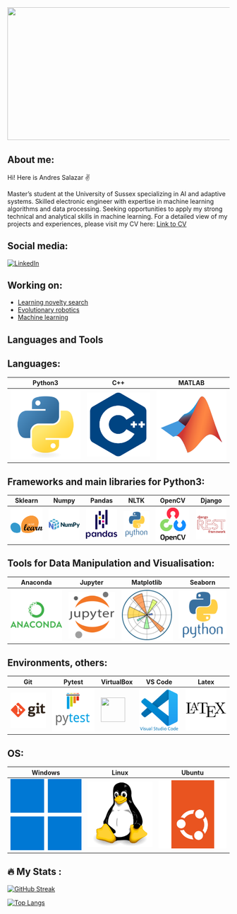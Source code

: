 <div align="center">
  <img src="https://media2.giphy.com/media/v1.Y2lkPTc5MGI3NjExN2d0dmgyemI2cGFsb3dnbHBpMWk4Mmx6bHpmOThpdHFkMG42ZnJvYSZlcD12MV9pbnRlcm5hbF9naWZfYnlfaWQmY3Q9Zw/QDjpIL6oNCVZ4qzGs7/giphy.webp" width="600" height="300"/>
</div>

## About me:

Hi! Here is Andres Salazar ✌️

Master’s student at the University of Sussex specializing in AI and adaptive systems. Skilled electronic engineer with expertise in machine learning algorithms and data processing. Seeking opportunities to apply my strong technical and analytical skills in machine learning. For a detailed view of my projects and experiences, please visit my CV here: [Link to CV](https://github.com/AndresSalazarAlturo/Andres_Salazar_CV/blob/main/CV_Andres_Salazar.pdf)

## Social media:

[![LinkedIn](https://img.shields.io/badge/LinkedIn-0077B5?style=for-the-badge&logo=linkedin&logoColor=white)](https://www.linkedin.com/in/andres-salazar-alturo/)

## Working on:

- [Learning novelty search](https://github.com/AndresSalazarAlturo/Neuroevolution-for-autonomous-robot-navigation-with-novelty-search-in-webots)
- [Evolutionary robotics](https://github.com/AndresSalazarAlturo/Evolutionary-optimization-of-neural-networks-for-autonomous-robot-navigation-in-webots-simulation)
- [Machine learning](https://github.com/AndresSalazarAlturo/Crops-export-value-products-prediction-using-a-MLP)

## Languages and Tools

## Languages:

| Python3 | C++ | MATLAB |
|---------|-----|--------|
| ![Python3](https://github.com/devicons/devicon/blob/master/icons/python/python-original.svg) | ![C++](https://github.com/devicons/devicon/blob/master/icons/cplusplus/cplusplus-plain.svg) | ![MATLAB](https://github.com/devicons/devicon/blob/master/icons/matlab/matlab-original.svg) |

## Frameworks and main libraries for Python3:

| Sklearn | Numpy | Pandas | NLTK | OpenCV | Django |
|---------|-------|--------|------|--------|--------|
| ![Sklearn](https://github.com/devicons/devicon/blob/master/icons/scikitlearn/scikitlearn-original.svg) | ![Numpy](https://github.com/devicons/devicon/blob/master/icons/numpy/numpy-original-wordmark.svg) | ![Pandas](https://github.com/devicons/devicon/blob/master/icons/pandas/pandas-original-wordmark.svg) | ![NLTK](https://github.com/devicons/devicon/blob/master/icons/python/python-original-wordmark.svg) | ![OpenCV](https://github.com/devicons/devicon/blob/master/icons/opencv/opencv-original-wordmark.svg) | ![Django](https://github.com/devicons/devicon/blob/master/icons/djangorest/djangorest-line-wordmark.svg)

## Tools for Data Manipulation and Visualisation:

| Anaconda | Jupyter | Matplotlib | Seaborn |
|----------|---------|------------|---------|
| ![Sklearn](https://github.com/devicons/devicon/blob/master/icons/anaconda/anaconda-original-wordmark.svg) | ![Jupyter](https://github.com/devicons/devicon/blob/master/icons/jupyter/jupyter-original-wordmark.svg) | ![Matplotlib](https://github.com/devicons/devicon/blob/master/icons/matplotlib/matplotlib-original.svg) | ![Seaborn](https://github.com/devicons/devicon/blob/master/icons/python/python-original-wordmark.svg) |

## Environments, others:

| Git | Pytest | VirtualBox | VS Code | Latex |
|-----|--------|------------|---------|-------|
| ![Git](https://github.com/devicons/devicon/blob/master/icons/git/git-original-wordmark.svg) | ![Pytest](https://github.com/devicons/devicon/blob/master/icons/pytest/pytest-original-wordmark.svg) | <img src="https://camo.githubusercontent.com/d152061e1371a762bf45b303e9319845858d37c095a64850e804a05bdd3d9020/68747470733a2f2f62616e6e6572322e636c65616e706e672e636f6d2f32303139303530312f7876742f6b697373706e672d636f6d70757465722d69636f6e732d7669727475616c626f782d706f727461626c652d6e6574776f726b2d677261706869632d7669727475616c626f782d69636f6e2d6f662d6c696e652d7374796c652d617661696c61626c652d696e2d7376672d35636361323437663733663965332e363131323732313131353536373531343837343735312e6a7067" width="55" height="55"> | ![VS Code](https://github.com/devicons/devicon/blob/master/icons/vscode/vscode-original-wordmark.svg) |![Latex](https://github.com/devicons/devicon/blob/master/icons/latex/latex-original.svg)

## OS:

| Windows | Linux | Ubuntu |
|---------|-------|--------|
| ![Windows](https://github.com/devicons/devicon/blob/master/icons/windows11/windows11-original.svg) | ![Linux](https://github.com/devicons/devicon/blob/master/icons/linux/linux-original.svg) | ![Ubuntu](https://github.com/devicons/devicon/blob/master/icons/ubuntu/ubuntu-original.svg)

## :fire: My Stats :

[![GitHub Streak](https://streak-stats.demolab.com/?user=AndresSalazarAlturo&theme=highcontrast)](https://git.io/streak-stats)

[![Top Langs](https://github-readme-stats.vercel.app/api/top-langs/?username=AndresSalazarAlturo&layout=compact&theme=vision-friendly-dark)](https://github.com/anuraghazra/github-readme-stats)
